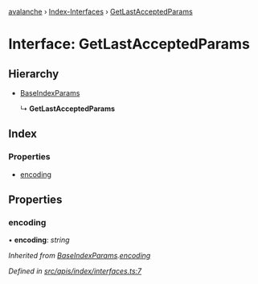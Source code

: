 [avalanche](../README.md) › [Index-Interfaces](../modules/index_interfaces.md) › [GetLastAcceptedParams](index_interfaces.getlastacceptedparams.md)

# Interface: GetLastAcceptedParams

## Hierarchy

* [BaseIndexParams](index_interfaces.baseindexparams.md)

  ↳ **GetLastAcceptedParams**

## Index

### Properties

* [encoding](index_interfaces.getlastacceptedparams.md#encoding)

## Properties

###  encoding

• **encoding**: *string*

*Inherited from [BaseIndexParams](index_interfaces.baseindexparams.md).[encoding](index_interfaces.baseindexparams.md#encoding)*

*Defined in [src/apis/index/interfaces.ts:7](https://github.com/ava-labs/avalanchejs/blob/5511161/src/apis/index/interfaces.ts#L7)*
